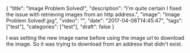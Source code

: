 
{
  "title": "Image Problem Solved!",
  "description": "I'm quite certain I fixed the issue with retrieving images from an http address.",
  "image": "Image Problem Solved!.jpg",
  "video": "",
  "date": "2017-04-08T14:45:47",
  "tags": ["test"],
  "categories": ["test"],
  "draft": false
}


I was setting the new image name before using the image url to download the image.  So it was trying to download from an address that didn't exist.

